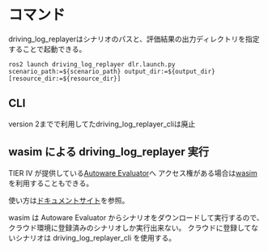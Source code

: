 # コマンド

driving_log_replayerはシナリオのパスと、評価結果の出力ディレクトリを指定することで起動できる。

```shell
ros2 launch driving_log_replayer dlr.launch.py scenario_path:=${scenario_path} output_dir:=${output_dir} [resource_dir:=${resource_dir}]
```

## CLI

version 2までで利用してたdriving_log_replayer_cliは廃止

## wasim による driving_log_replayer 実行

TIER IV が提供している[Autoware Evaluator](https://docs.web.auto/user-manuals/evaluator/introduction)へ
アクセス権がある場合は[wasim](https://docs.web.auto/developers-guides/wasim/introduction)を利用することもできる。

使い方は[ドキュメントサイト](https://docs.web.auto/developers-guides/wasim/use-cases/run-simulations-locally/)を参照。

wasim は Autoware Evaluator からシナリオをダウンロードして実行するので、クラウド環境に登録済みのシナリオしか実行出来ない。
クラウドに登録してないシナリオは driving_log_replayer_cli を使用する。
